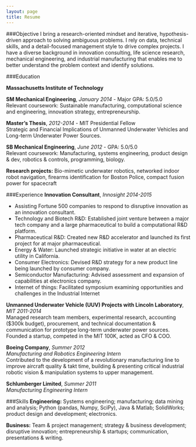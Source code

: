 ```yaml
---
layout: page
title: Resume
---
```


###Objective
I bring a research-oriented mindset and iterative, hypothesis-driven approach to solving ambiguous problems. I rely on data, technical skills, and a detail-focused management style to drive complex projects. I have a diverse background in innovation consulting, life science research, mechanical engineering, and industrial manufacturing that enables me to better understand the problem context and identify solutions.

###Education

**Massachusetts Institute of Technology**

**SM Mechanical Engineering**, *January 2014* - Major GPA: 5.0/5.0 <br>
Relevant coursework: Sustainable manufacturing, computational science and engineering, innovation strategy, entrepreneurship.

**Master’s Thesis**, *2012-2014* - MIT Presidential Fellow <br>
Strategic and Financial Implications of Unmanned Underwater Vehicles and Long-term Underwater Power Sources.

**SB Mechanical Engineering**, *June 2012* - GPA: 5.0/5.0 <br>
Relevant coursework: Manufacturing, systems engineering, product design & dev, robotics & controls, programming, biology.

**Research projects:** Bio-mimetic underwater robotics, networked indoor robot navigation, firearms identification for Boston Police, compact fusion power for spacecraft

###Experience
**Innovation Consultant**, *Innosight 2014-2015*

* Assisting Fortune 500 companies to respond to disruptive innovation as an innovation consultant.
* Technology and Biotech R&D: Established joint venture between a major tech company and a large pharmaceutical to build a computational R&D platform. 
* Pharmaceutical R&D: Created new R&D accelerator and launched its first project for at major pharmaceutical.
* Energy & Water: Launched strategic initiative in water at an electric utility in California.
* Consumer Electronics: Devised R&D strategy for a new product line being launched by consumer company.
* Semiconductor Manufacturing: Advised assessment and expansion of capabilities at electronics company. 
* Internet of things: Facilitated symposium examining opportunities and challenges in the Industrial Internet

**Unmanned Underwater Vehicle (UUV) Projects with Lincoln Laboratory**, *MIT 2011-2014* <br>
Managed research team members, experimental research, accounting ($300k budget), procurement, and technical documentation & communication for prototype long-term underwater power sources. Founded a startup, competed in the MIT 100K, acted as CFO & COO.

**Boeing Company**, *Summer 2012* <br>
*Manufacturing and Robotics Engineering Intern* <br>
Contributed to the development of a revolutionary manufacturing line to improve aircraft quality & takt time, building & presenting critical industrial robotic vision & manipulation systems to upper management.

**Schlumberger Limited**, *Summer 2011*<br>
*Manufacturing Engineering Intern*

###Skills
**Engineering:** Systems engineering; manufacturing; data mining and analysis; Python (pandas, Numpy, SciPy), Java & Matlab; SolidWorks; product design and development; electronics.

**Business:** Team & project management; strategy & business development; disruptive innovation; entrepreneurship & startups; communication, presentations & writing.

